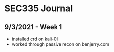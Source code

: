 # SEC335 Journal

## 9/3/2021 - Week 1
- installed crd on kali-01  
- worked through passive recon on benjerry.com
